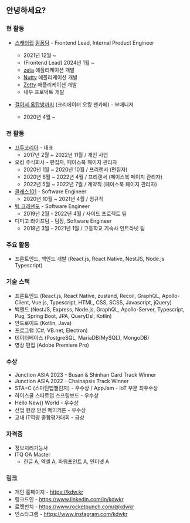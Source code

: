 ## 안녕하세요?

### 현 활동

- [스캐터랩](https://scatterlab.co.kr) [핑퐁팀](https://team.luda.ai) - Frontend Lead, Internal Product Engineer
  - 2021년 12월 ~
  - (Frontend Lead) 2024년 1월 ~
  - [zeta](https://zeta-ai.io) 애플리케이션 개발
  - [Nutty](https://nuttymessenger.com) 애플리케이션 개발
  - [Zetty](https://zetty.app) 애플리케이션 개발
  - 내부 프로덕트 개발

- [걸어서 옼탑방까지](https://cafe.naver.com/okingrooftop) (크리에이터 오킹 팬카페) - 부매니저
  - 2020년 4월 ~ 

### 전 활동

- [끄투코리아](https://kkutu.co.kr) - 대표
  - 2017년 2월 ~ 2022년 11월 / 개인 사업
- 오킹 주식회사 - 편집자, 페이스북 페이지 관리자
  - 2020년 1월 ~ 2020년 10월 / 프리랜서 (편집자)
  - 2020년 6월 ~ 2022년 4월 / 프리랜서 (페이스북 페이지 관리자)
  - 2022년 5월 ~ 2022년 7월 / 계약직 (페이스북 페이지 관리자)
- [클래스101](https://class101.net) - Software Engineer
  - 2020년 10월 ~ 2021년 4월 / 정규직
- [팀 크레센도](https://team-crescendo.me) - Software Engineer
  - 2019년 2월 - 2022년 4월 / 사이드 프로젝트 팀
- 디미고 라이프팀 - 팀장, Software Engineer
  - 2018년 3월 - 2021년 1월 / 고등학교 기숙사 인트라넷 팀

### 주요 활동
- 프론트엔드, 백엔드 개발 (React.js, React Native, NestJS, Node.js Typescript)

### 기술 스택
- 프론트엔드 (React.js, React Native, zustand, Recoil, GraphQL, Apollo-Client, Vue.js, Typescript, HTML, CSS, SCSS, Javascript, jQuery)
- 백엔드 (NestJS, Express, Node.js, GraphQL, Apollo-Server, Typescript, Pug, Spring Boot, JPA, QueryDsl, Kotlin)
- 안드로이드 (Kotlin, Java)
- 프로그램 (C#, VB.net, Electron)
- 데이터베이스 (PostgreSQL, MariaDB(MySQL), MongoDB)
- 영상 편집 (Adobe Premiere Pro)

### 수상
- Junction ASIA 2023 - Busan & Shinhan Card Track Winner
- Junction ASIA 2022 - Chainapsis Track Winner
- STA+C (스마틴앱챌린지) - 우수상 / AppJam - IoT 부문 최우수상
- 하이스쿨 스타트업 스프링보드 - 우수상
- Hello New() World - 우수상
- 산업 현장 안전 메이커톤 - 우수상
- 교내 IT역량 종합평가대회 - 금상

### 자격증

- 정보처리기능사
- ITQ OA Master
    - 한글 A, 엑셀 A, 파워포인트 A, 인터넷 A

### 링크
- 개인 홈페이지 - https://kdw.kr
- 링크드인 - https://www.linkedin.com/in/kdwkr
- 로켓펀치 - https://www.rocketpunch.com/@kdwkr
- 인스타그램 - https://www.instagram.com/kdwkr
